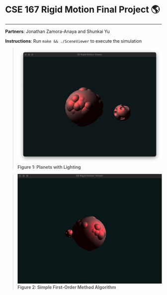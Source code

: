 # CSE 167 Rigid Motion Final Project 🌎

---

**Partners**: Jonathan Zamora-Anaya and Shunkai Yu

**Instructions**: Run `make && ./SceneViewer` to execute the simulation

> ![planets](planets.png)
> **Figure 1: Planets with Lighting**


> ![first order method](first-order-method.gif)
> **Figure 2: Simple First-Order Method Algorithm**